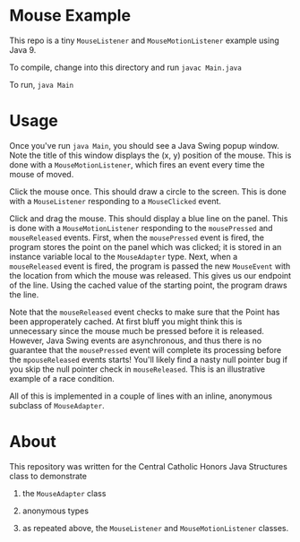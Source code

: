 # Mouse Example

This repo is a tiny `MouseListener` and `MouseMotionListener` example using Java 9.

To compile, change into this directory and run `javac Main.java`

To run, `java Main`

# Usage

Once you've run `java Main`, you should see a Java Swing popup window. Note the title of this window
displays the (x, y) position of the mouse. This is done with a `MouseMotionListener`, which fires an event
every time the mouse of moved.

Click the mouse once. This should draw a circle to the screen. This is done with a `MouseListener` responding to a `MouseClicked` event. 

Click and drag the mouse. This should display a blue line on the panel. This is done with a `MouseMotionListener` responding to the `mousePressed` and `mouseReleased` events. First, when the `mousePressed` event is fired, the program stores the point on the panel which was clicked; it is stored in an instance variable local to the `MouseAdapter` type. Next, when a `mouseReleased` event is fired, the program is passed the new `MouseEvent` with the location from which the mouse was released. This gives us our endpoint of the line. Using the cached value of the starting point, the program draws the line.

Note that the `mouseReleased` event checks to make sure that the Point has been approperately cached. At first bluff you might think this is unnecessary since the mouse much be pressed before it is released. However, Java Swing events are asynchronous, and thus there is no guarantee that the `mousePressed` event will complete its processing before the `mpouseReleased` events starts! You'll likely find a nasty null pointer bug if you skip the null pointer check in `mouseReleased`. This is an illustrative example of a race condition.

All of this is implemented in a couple of lines with an inline, anonymous subclass of `MouseAdapter`.

# About

This repository was written for the Central Catholic Honors Java Structures class to demonstrate

1. the `MouseAdapter` class

2. anonymous types

3. as repeated above, the `MouseListener` and `MouseMotionListener` classes.
